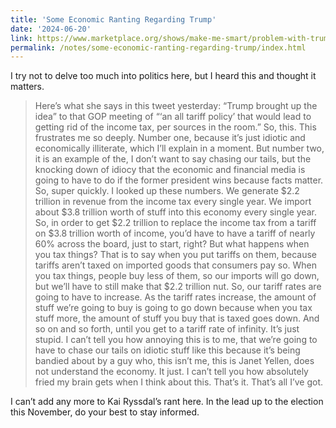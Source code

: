 ```yaml
---
title: 'Some Economic Ranting Regarding Trump'
date: '2024-06-20'
link: https://www.marketplace.org/shows/make-me-smart/problem-with-trumps-idea-to-replace-income-taxes-with-tariffs/
permalink: /notes/some-economic-ranting-regarding-trump/index.html
---
```


I try not to delve too much into politics here, but I heard this and thought it matters.

> Here’s what she says in this tweet yesterday: “Trump brought up the idea” to that GOP meeting of “‘an all tariff policy’ that would lead to getting rid of the income tax, per sources in the room.” So, this. This frustrates me so deeply. Number one, because it’s just idiotic and economically illiterate, which I’ll explain in a moment. But number two, it is an example of the, I don’t want to say chasing our tails, but the knocking down of idiocy that the economic and financial media is going to have to do if the former president wins because facts matter. So, super quickly. I looked up these numbers. We generate $2.2 trillion in revenue from the income tax every single year. We import about $3.8 trillion worth of stuff into this economy every single year. So, in order to get $2.2 trillion to replace the income tax from a tariff on $3.8 trillion worth of income, you’d have to have a tariff of nearly 60% across the board, just to start, right? But what happens when you tax things? That is to say when you put tariffs on them, because tariffs aren’t taxed on imported goods that consumers pay so. When you tax things, people buy less of them, so our imports will go down, but we’ll have to still make that $2.2 trillion nut. So, our tariff rates are going to have to increase. As the tariff rates increase, the amount of stuff we’re going to buy is going to go down because when you tax stuff more, the amount of stuff you buy that is taxed goes down. And so on and so forth, until you get to a tariff rate of infinity. It’s just stupid. I can’t tell you how annoying this is to me, that we’re going to have to chase our tails on idiotic stuff like this because it’s being bandied about by a guy who, this isn’t me, this is Janet Yellen, does not understand the economy. It just. I can’t tell you how absolutely fried my brain gets when I think about this. That’s it. That’s all I’ve got.

I can’t add any more to Kai Ryssdal’s rant here. In the lead up to the election this November, do your best to stay informed.